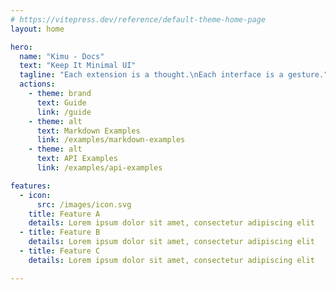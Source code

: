 ```yaml
---
# https://vitepress.dev/reference/default-theme-home-page
layout: home

hero:
  name: "Kimu - Docs"
  text: "Keep It Minimal UI"
  tagline: "Each extension is a thought.\nEach interface is a gesture."
  actions:
    - theme: brand
      text: Guide
      link: /guide
    - theme: alt
      text: Markdown Examples
      link: /examples/markdown-examples
    - theme: alt
      text: API Examples
      link: /examples/api-examples

features:
  - icon:
      src: /images/icon.svg
    title: Feature A
    details: Lorem ipsum dolor sit amet, consectetur adipiscing elit
  - title: Feature B
    details: Lorem ipsum dolor sit amet, consectetur adipiscing elit
  - title: Feature C
    details: Lorem ipsum dolor sit amet, consectetur adipiscing elit

---
```

